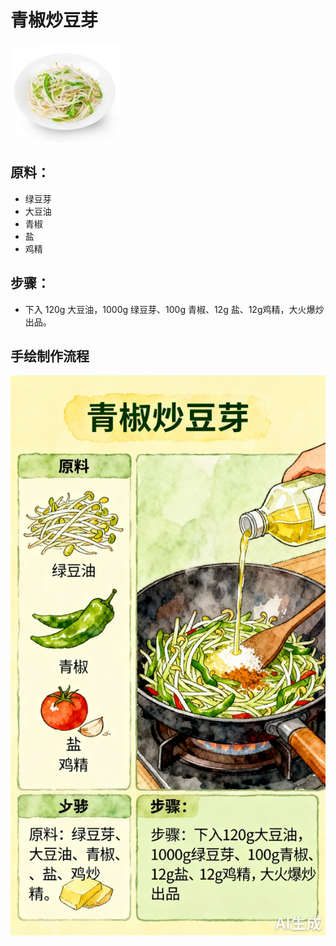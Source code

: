 # 青椒炒豆芽

![青椒炒豆芽](../images/青椒炒豆芽.jpg)


## 原料：
- 绿豆芽
- 大豆油
- 青椒
- 盐
- 鸡精

## 步骤：
- 下入 120g 大豆油，1000g 绿豆芽、100g 青椒、12g 盐、12g鸡精，大火爆炒出品。


## 手绘制作流程

![手绘制作流程](../images/炒菜/青椒炒豆芽.jpg)
